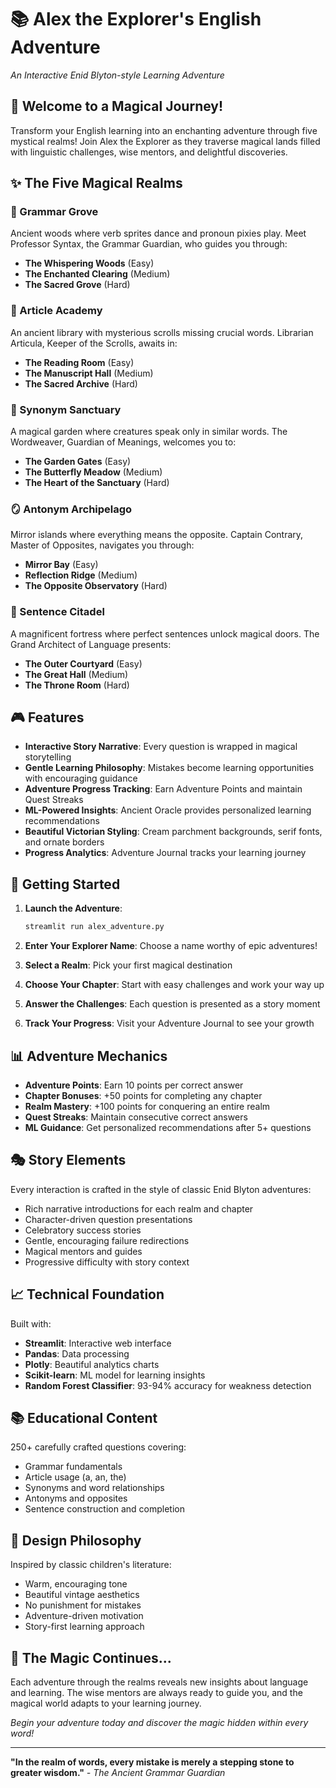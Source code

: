 # 📚 Alex the Explorer's English Adventure

*An Interactive Enid Blyton-style Learning Adventure*

## 🌟 Welcome to a Magical Journey!

Transform your English learning into an enchanting adventure through five mystical realms! Join Alex the Explorer as they traverse magical lands filled with linguistic challenges, wise mentors, and delightful discoveries.

## ✨ The Five Magical Realms

### 🌳 Grammar Grove
Ancient woods where verb sprites dance and pronoun pixies play. Meet Professor Syntax, the Grammar Guardian, who guides you through:
- **The Whispering Woods** (Easy)
- **The Enchanted Clearing** (Medium)  
- **The Sacred Grove** (Hard)

### 📜 Article Academy
An ancient library with mysterious scrolls missing crucial words. Librarian Articula, Keeper of the Scrolls, awaits in:
- **The Reading Room** (Easy)
- **The Manuscript Hall** (Medium)
- **The Sacred Archive** (Hard)

### 🦋 Synonym Sanctuary
A magical garden where creatures speak only in similar words. The Wordweaver, Guardian of Meanings, welcomes you to:
- **The Garden Gates** (Easy)
- **The Butterfly Meadow** (Medium)
- **The Heart of the Sanctuary** (Hard)

### 🪞 Antonym Archipelago
Mirror islands where everything means the opposite. Captain Contrary, Master of Opposites, navigates you through:
- **Mirror Bay** (Easy)
- **Reflection Ridge** (Medium)
- **The Opposite Observatory** (Hard)

### 🏰 Sentence Citadel
A magnificent fortress where perfect sentences unlock magical doors. The Grand Architect of Language presents:
- **The Outer Courtyard** (Easy)
- **The Great Hall** (Medium)
- **The Throne Room** (Hard)

## 🎮 Features

- **Interactive Story Narrative**: Every question is wrapped in magical storytelling
- **Gentle Learning Philosophy**: Mistakes become learning opportunities with encouraging guidance
- **Adventure Progress Tracking**: Earn Adventure Points and maintain Quest Streaks
- **ML-Powered Insights**: Ancient Oracle provides personalized learning recommendations
- **Beautiful Victorian Styling**: Cream parchment backgrounds, serif fonts, and ornate borders
- **Progress Analytics**: Adventure Journal tracks your learning journey

## 🚀 Getting Started

1. **Launch the Adventure**:
   ```bash
   streamlit run alex_adventure.py
   ```

2. **Enter Your Explorer Name**: Choose a name worthy of epic adventures!

3. **Select a Realm**: Pick your first magical destination

4. **Choose Your Chapter**: Start with easy challenges and work your way up

5. **Answer the Challenges**: Each question is presented as a story moment

6. **Track Your Progress**: Visit your Adventure Journal to see your growth

## 📊 Adventure Mechanics

- **Adventure Points**: Earn 10 points per correct answer
- **Chapter Bonuses**: +50 points for completing any chapter
- **Realm Mastery**: +100 points for conquering an entire realm
- **Quest Streaks**: Maintain consecutive correct answers
- **ML Guidance**: Get personalized recommendations after 5+ questions

## 🎭 Story Elements

Every interaction is crafted in the style of classic Enid Blyton adventures:
- Rich narrative introductions for each realm and chapter
- Character-driven question presentations
- Celebratory success stories
- Gentle, encouraging failure redirections
- Magical mentors and guides
- Progressive difficulty with story context

## 📈 Technical Foundation

Built with:
- **Streamlit**: Interactive web interface
- **Pandas**: Data processing
- **Plotly**: Beautiful analytics charts
- **Scikit-learn**: ML model for learning insights
- **Random Forest Classifier**: 93-94% accuracy for weakness detection

## 📚 Educational Content

250+ carefully crafted questions covering:
- Grammar fundamentals
- Article usage (a, an, the)
- Synonyms and word relationships
- Antonyms and opposites
- Sentence construction and completion

## 🎨 Design Philosophy

Inspired by classic children's literature:
- Warm, encouraging tone
- Beautiful vintage aesthetics
- No punishment for mistakes
- Adventure-driven motivation
- Story-first learning approach

## 🔮 The Magic Continues...

Each adventure through the realms reveals new insights about language and learning. The wise mentors are always ready to guide you, and the magical world adapts to your learning journey.

*Begin your adventure today and discover the magic hidden within every word!*

---

**"In the realm of words, every mistake is merely a stepping stone to greater wisdom."** 
*- The Ancient Grammar Guardian*